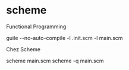# scheme
Functional Programming

guile --no-auto-compile -l .init.scm -l main.scm

Chez Scheme

scheme main.scm
scheme -q main.scm